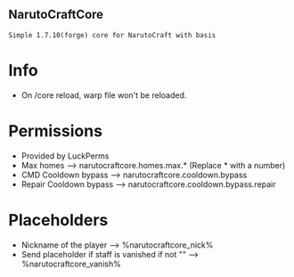 ## NarutoCraftCore

    
    Simple 1.7.10(forge) core for NarutoCraft with basis

# Info

- On /core reload, warp file won't be reloaded.

# Permissions

 - Provided by LuckPerms
 - Max homes --> narutocraftcore.homes.max.* (Replace * with a number)
 - CMD Cooldown bypass --> narutocraftcore.cooldown.bypass
 - Repair Cooldown bypass --> narutocraftcore.cooldown.bypass.repair

# Placeholders

 - Nickname of the player --> %narutocraftcore_nick%
 - Send placeholder if staff is vanished if not "" --> %narutocraftcore_vanish%